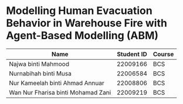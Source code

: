 # Modelling Human Evacuation Behavior in Warehouse Fire with Agent-Based Modelling (ABM)

| Name                               | Student ID      | Course |
| -----------------------------------| --------------- |--------
| Najwa binti Mahmood                | 22009166        |  BCS   |
| Nurnabihah binti Musa              | 22006584        |  BCS   |
| Nur Kameelah binti Ahmad Annuar    | 22008806        |  BCS   |
| Wan Nur Fharisa binti Mohamad Zani | 22009219        |  BCS   |
